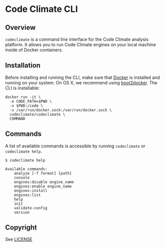# Code Climate CLI


## Overview

`codeclimate` is a command line interface for the Code Climate analysis platform. It allows you to run Code Climate
engines on your local machine inside of Docker containers.

## Installation

Before installing and running the CLI, make sure that [Docker](https://www.docker.com/) is installed and running
on your system. On OS X, we recommend using [boot2docker](http://boot2docker.io/). The CLI is installable:

```console
docker run -it \
  -e CODE_PATH=$PWD \
  -v $PWD:/code \
  -v /var/run/docker.sock:/var/run/docker.sock \
  codeclimate/codeclimate \
  COMMAND
```

## Commands

A list of available commands is accessible by running `codeclimate` or `codeclimate help`.

```console
$ codeclimate help

Available commands:
    analyze [-f format] [path]
    console
    engines:disable engine_name
    engines:enable engine_name
    engines:install
    engines:list
    help
    init
    validate-config
    version
```

## Copyright

See [LICENSE](LICENSE)
